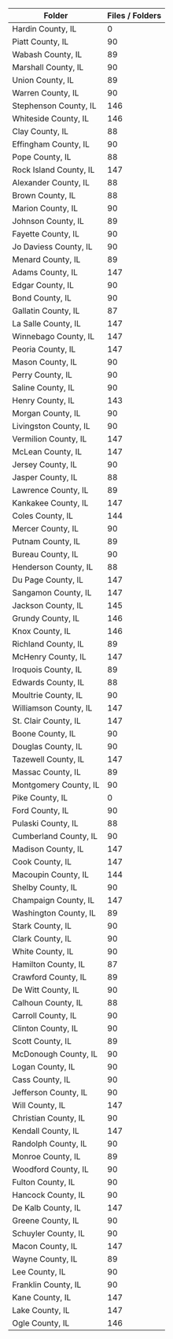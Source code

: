 | Folder                 |   Files / Folders |
|------------------------|-------------------|
| Hardin County, IL      |                 0 |
| Piatt County, IL       |                90 |
| Wabash County, IL      |                89 |
| Marshall County, IL    |                90 |
| Union County, IL       |                89 |
| Warren County, IL      |                90 |
| Stephenson County, IL  |               146 |
| Whiteside County, IL   |               146 |
| Clay County, IL        |                88 |
| Effingham County, IL   |                90 |
| Pope County, IL        |                88 |
| Rock Island County, IL |               147 |
| Alexander County, IL   |                88 |
| Brown County, IL       |                88 |
| Marion County, IL      |                90 |
| Johnson County, IL     |                89 |
| Fayette County, IL     |                90 |
| Jo Daviess County, IL  |                90 |
| Menard County, IL      |                89 |
| Adams County, IL       |               147 |
| Edgar County, IL       |                90 |
| Bond County, IL        |                90 |
| Gallatin County, IL    |                87 |
| La Salle County, IL    |               147 |
| Winnebago County, IL   |               147 |
| Peoria County, IL      |               147 |
| Mason County, IL       |                90 |
| Perry County, IL       |                90 |
| Saline County, IL      |                90 |
| Henry County, IL       |               143 |
| Morgan County, IL      |                90 |
| Livingston County, IL  |                90 |
| Vermilion County, IL   |               147 |
| McLean County, IL      |               147 |
| Jersey County, IL      |                90 |
| Jasper County, IL      |                88 |
| Lawrence County, IL    |                89 |
| Kankakee County, IL    |               147 |
| Coles County, IL       |               144 |
| Mercer County, IL      |                90 |
| Putnam County, IL      |                89 |
| Bureau County, IL      |                90 |
| Henderson County, IL   |                88 |
| Du Page County, IL     |               147 |
| Sangamon County, IL    |               147 |
| Jackson County, IL     |               145 |
| Grundy County, IL      |               146 |
| Knox County, IL        |               146 |
| Richland County, IL    |                89 |
| McHenry County, IL     |               147 |
| Iroquois County, IL    |                89 |
| Edwards County, IL     |                88 |
| Moultrie County, IL    |                90 |
| Williamson County, IL  |               147 |
| St. Clair County, IL   |               147 |
| Boone County, IL       |                90 |
| Douglas County, IL     |                90 |
| Tazewell County, IL    |               147 |
| Massac County, IL      |                89 |
| Montgomery County, IL  |                90 |
| Pike County, IL        |                 0 |
| Ford County, IL        |                90 |
| Pulaski County, IL     |                88 |
| Cumberland County, IL  |                90 |
| Madison County, IL     |               147 |
| Cook County, IL        |               147 |
| Macoupin County, IL    |               144 |
| Shelby County, IL      |                90 |
| Champaign County, IL   |               147 |
| Washington County, IL  |                89 |
| Stark County, IL       |                90 |
| Clark County, IL       |                90 |
| White County, IL       |                90 |
| Hamilton County, IL    |                87 |
| Crawford County, IL    |                89 |
| De Witt County, IL     |                90 |
| Calhoun County, IL     |                88 |
| Carroll County, IL     |                90 |
| Clinton County, IL     |                90 |
| Scott County, IL       |                89 |
| McDonough County, IL   |                90 |
| Logan County, IL       |                90 |
| Cass County, IL        |                90 |
| Jefferson County, IL   |                90 |
| Will County, IL        |               147 |
| Christian County, IL   |                90 |
| Kendall County, IL     |               147 |
| Randolph County, IL    |                90 |
| Monroe County, IL      |                89 |
| Woodford County, IL    |                90 |
| Fulton County, IL      |                90 |
| Hancock County, IL     |                90 |
| De Kalb County, IL     |               147 |
| Greene County, IL      |                90 |
| Schuyler County, IL    |                90 |
| Macon County, IL       |               147 |
| Wayne County, IL       |                89 |
| Lee County, IL         |                90 |
| Franklin County, IL    |                90 |
| Kane County, IL        |               147 |
| Lake County, IL        |               147 |
| Ogle County, IL        |               146 |